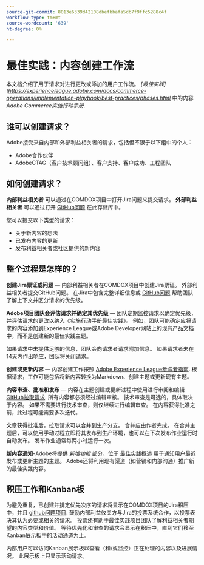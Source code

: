 ```yaml
---
source-git-commit: 8013e6339d42108dbefbbafa5db7f9ffc5288c4f
workflow-type: tm+mt
source-wordcount: '639'
ht-degree: 0%

---
```

# 最佳实践：内容创建工作流

本文档介绍了用于请求对进行更改或添加的用户工作流。 *[最佳实践](https://experienceleague.adobe.com/docs/commerce-operations/implementation-playbook/best-practices/phases.html* 中的内容 *Adobe Commerce实施行动手册*.

## 谁可以创建请求？

Adobe接受来自内部和外部利益相关者的请求，包括但不限于以下组中的个人：

- Adobe合作伙伴
- AdobeCTAG（客户技术顾问组）、客户支持、客户成功、工程团队

## 如何创建请求？

**内部利益相关者** 可以通过在COMDOX项目中打开Jira问题来提交请求。 **外部利益相关者** 可以通过打开 [GitHub问题](https://github.com/AdobeDocs/commerce-operations.en/issues/new/choose) 在此存储库中。

您可以提交以下类型的请求：

- 关于新内容的想法
- 已发布内容的更新
- 发布利益相关者或社区提供的新内容

## 整个过程是怎样的？


**创建Jira票证或问题** — 内部利益相关者在COMDOX项目中创建Jira票证。 外部利益相关者提交GitHub问题。 在Jira中包含完整详细信息或 [GitHub问题](https://github.com/AdobeDocs/commerce-operations.en/issues/new/choose) 帮助团队了解上下文并区分请求的优先级。

**Adobe项目团队会评估请求并确定其优先级** — 团队定期监控请求以确定优先级，并评估请求的更改以纳入《实施行动手册最佳实践》。 例如，团队可能确定应将请求的内容添加到Experience League或Adobe Developer网站上的现有产品文档中，而不是创建新的最佳实践主题。

如果请求中未提供足够的信息，团队会向请求者请求附加信息。 如果请求者未在14天内作出响应，团队将关闭请求。

**创建或更新内容** — 内容创建工作按照 [Adobe Experience League参与者指南](https://experienceleague.adobe.com/docs/contributor/contributor-guide/introduction.html). 根据请求，工作可能包括将新内容转换为Markdown、创建主题或更新现有主题。

**内容审查、批准和发布** — 内容在主题创建或更新过程中使用进行审阅和编辑 [GitHub拉取请求](https://experienceleague.adobe.com/docs/contributor/contributor-guide/setup/git-fundamentals.html?lang=en#pull-requests). 所有内容都必须经过编辑审核。 技术审查是可选的，具体取决于内容。 如果不需要进行技术审查，则仅继续进行编辑审查。 在内容获得批准之前，此过程可能需要多次迭代。

文章获得批准后，拉取请求可以合并到生产分支。 合并应由作者完成。 在合并主题后，可以使用手动过程立即将其发布到生产环境，也可以在下次发布作业运行时自动发布。 发布作业通常每两小时运行一次。

**新内容通知**-Adobe将提供 *新增功能* 部分，位于 [最佳实践概述](https://experienceleague.adobe.com/docs/commerce-operations/implementation-playbook/best-practices/phases.html?lang=en) 用于通知用户最近发布或更新主题的主题。 Adobe还将利用现有渠道（如营销和内部沟通）推广新的最佳实践内容。

## 积压工作和Kanban板

为避免重复，已创建并排定优先次序的请求将显示在COMDOX项目的Jira积压中，并且 [github问题项目](https://github.com/orgs/AdobeDocs/projects/6/views/1). 鼓励内部利益攸关方与Jira的投票系统合作，以投票表决其认为必要或相关的请求。 投票还有助于最佳实践项目团队了解利益相关者期望的内容类型和价值。 等待优先化和审查的请求会显示在积压中，直到它们移至Kanban展示板中的活动通道为止。

内部用户可以访问Kanban展示板以查看（和/或监控）正在处理的内容以及进展情况。 此展示板上只显示活动请求。
